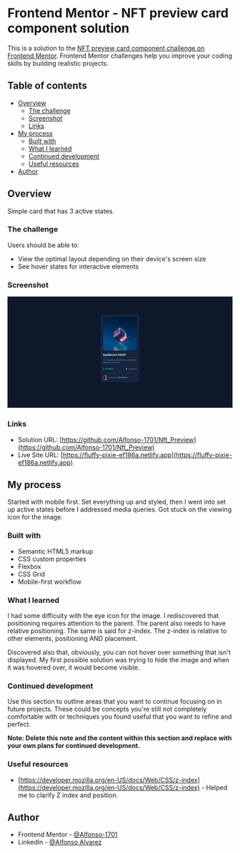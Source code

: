 # Frontend Mentor - NFT preview card component solution

This is a solution to the [NFT preview card component challenge on Frontend Mentor](https://www.frontendmentor.io/challenges/nft-preview-card-component-SbdUL_w0U). Frontend Mentor challenges help you improve your coding skills by building realistic projects. 

## Table of contents

- [Overview](#overview)
  - [The challenge](#the-challenge)
  - [Screenshot](#screenshot)
  - [Links](#links)
- [My process](#my-process)
  - [Built with](#built-with)
  - [What I learned](#what-i-learned)
  - [Continued development](#continued-development)
  - [Useful resources](#useful-resources)
- [Author](#author)


## Overview

Simple card that has 3 active states. 

### The challenge

Users should be able to:

- View the optimal layout depending on their device's screen size
- See hover states for interactive elements

### Screenshot

![Screenshot](./images/screenshot_nft.png)


### Links

- Solution URL: [https://github.com/Alfonso-1701/Nft_Preview](https://github.com/Alfonso-1701/Nft_Preview)
- Live Site URL: [https://fluffy-pixie-ef186a.netlify.app](https://fluffy-pixie-ef186a.netlify.app)

## My process

Started with mobile first. Set everything up and styled, then I went into set up active states before I addressed media queries. Got stuck on the viewing icon for the image. 

### Built with

- Semantic HTML5 markup
- CSS custom properties
- Flexbox
- CSS Grid
- Mobile-first workflow


### What I learned

I had some difficulty with the eye icon for the image. I rediscovered that positioning requires attention to the parent. The parent also needs to have relative positioning. The same is said for z-index. The z-index is relative to other elements, positioning AND placement. 

Discovered also that, obviously, you can not hover over something that isn't displayed. My first possible solution was trying to hide the image and when it was hovered over, it would become visible. 


### Continued development

Use this section to outline areas that you want to continue focusing on in future projects. These could be concepts you're still not completely comfortable with or techniques you found useful that you want to refine and perfect.

**Note: Delete this note and the content within this section and replace with your own plans for continued development.**

### Useful resources

- [https://developer.mozilla.org/en-US/docs/Web/CSS/z-index](https://developer.mozilla.org/en-US/docs/Web/CSS/z-index) - Helped me to clarify Z index and position. 

## Author

- Frontend Mentor - [@Alfonso-1701](https://www.frontendmentor.io/profile/Alfonso-1701)
- LinkedIn - [@Alfonso Alvarez](https://www.linkedin.com/in/alfonso-alvarez-4223b628b/)

